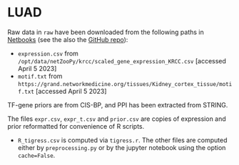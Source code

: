# LUAD

Raw data in `raw` have been downloaded from the following paths in [Netbooks](http://netbooks.networkmedicine.org/hub/login) (see the also the [GitHub repo](https://github.com/netZoo/netbooks)):

- `expression.csv` from `/opt/data/netZooPy/krcc/scaled_gene_expression_KRCC.csv` [accessed April 5 2023]
- `motif.txt` from `https://grand.networkmedicine.org/tissues/Kidney_cortex_tissue/motif.txt` [accessed April 5 2023] 


TF-gene priors are from CIS-BP, and PPI has been extracted from STRING. 

The files `expr.csv`, `expr_t.csv` and `prior.csv` are copies of expression and prior reformatted for convenience of R scripts.
- `R_tigress.csv` is computed via `tigress.r`. The other files are computed either by `preprocessing.py` or by the jupyter notebook using the option `cache=False`. 